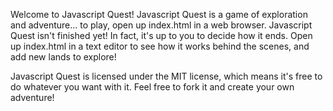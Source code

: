 Welcome to Javascript Quest!  Javascript Quest is a game of exploration and adventure... to play, open up index.html in a web browser.  Javascript Quest isn't finished yet!  In fact, it's up to you to decide how it ends.  Open up index.html in a text editor to see how it works behind the scenes, and add new lands to explore!


Javascript Quest is licensed under the MIT license, which means it's free to do whatever you want with it.  Feel free to fork it and create your own adventure!